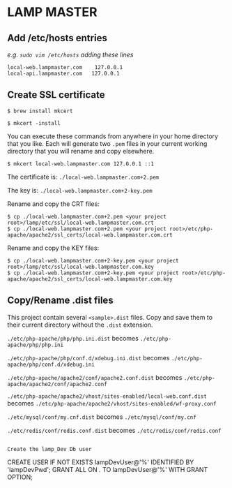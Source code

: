 # LAMP MASTER


## Add /etc/hosts entries
_e.g. `sudo vim /etc/hosts` adding these lines_

```
local-web.lampmaster.com    127.0.0.1
local-api.lampmaster.com   127.0.0.1
```

## Create SSL certificate

```
$ brew install mkcert

$ mkcert -install
```

You can execute these commands from anywhere in your home directory that you like.  Each will generate two `.pem` files in your current working directory that you will rename and copy elsewhere.

```
$ mkcert local-web.lampmaster.com 127.0.0.1 ::1
```
The certificate is: ``./local-web.lampmaster.com+2.pem``

The key is: ``./local-web.lampmaster.com+2-key.pem``

Rename and copy the CRT files:

```
$ cp ./local-web.lampmaster.com+2.pem <your project root>/lamp/etc/ssl/local-web.lampmaster.com.crt
$ cp ./local-web.lampmaster.com+2.pem <your project root>/etc/php-apache/apache2/ssl_certs/local-web.lampmaster.com.crt
```

Rename and copy the KEY files:

```
$ cp ./local-web.lampmaster.com+2-key.pem <your project root>/lamp/etc/ssl/local-web.lampmaster.com.key
$ cp ./local-web.lampmaster.com+2-key.pem <your project root>/etc/php-apache/apache2/ssl_certs/local-web.lampmaster.com.key
```

## Copy/Rename .dist files

This project contain several `<sample>.dist` files. Copy and save them to their current directory without the `.dist` extension.

``./etc/php-apache/php/php.ini.dist`` becomes ``./etc/php-apache/php/php.ini``

``./etc/php-apache/php/conf.d/xdebug.ini.dist`` becomes ``./etc/php-apache/php/conf.d/xdebug.ini``

``./etc/php-apache/apache2/conf/apache2.conf.dist`` becomes ``./etc/php-apache/apache2/conf/apache2.conf``

``./etc/php-apache/apache2/vhost/sites-enabled/local-web.conf.dist`` becomes ``./etc/php-apache/apache2/vhost/sites-enabled/wf-proxy.conf``

``./etc/mysql/conf/my.cnf.dist`` becomes ``./etc/mysql/conf/my.cnf``

``./etc/redis/conf/redis.conf.dist`` becomes ``./etc/redis/conf/redis.conf``

```

Create the lamp_Dev Db user

```
CREATE USER IF NOT EXISTS lampDevUser@'%' IDENTIFIED BY 'lampDevPwd';
GRANT ALL ON *.* TO lampDevUser@'%' WITH GRANT OPTION;
```

